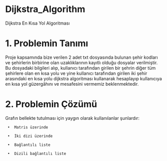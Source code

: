 # Dijkstra_Algorithm
 Dijkstra En Kısa Yol Algoritması

# 1. Problemin Tanımı

Proje kapsamında bize verilen 2 adet txt dosyasında bulunan şehir kodları ve şehirlerin birbirine olan uzaklıklarının kayıtlı olduğu dosyalar verilmiştir. Bu dosyadaki bilgileri alıp, kullanıcı tarafından girilen bir şehrin diğer tüm şehirlere olan en kısa yolu ve yine kullanıcı tarafından girilen iki şehir arasındaki en kısa yolu dijkstra algoritması kullanarak hesaplayıp kullanıcıya en kısa yol güzergâhını ve mesafesini vermemiz beklenmektedir.

# 2. Problemin Çözümü
 
 Grafın bellekte tutulması için yaygın olarak kullanılanlar şunlardır: 
 
     •	Matris üzerinde 

     •	İki dizi üzerinde 

     •	Bağlantılı liste 

     •	Dizili bağlantılı liste


